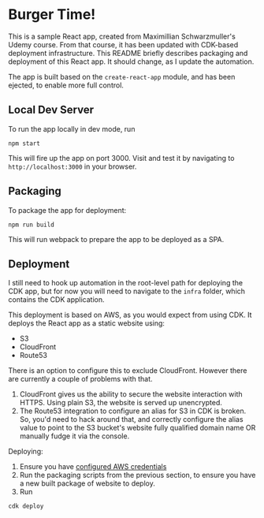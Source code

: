 # Burger Time!

This is a sample React app, created from Maximillian Schwarzmuller's Udemy course. From that course, it has been updated with CDK-based deployment infrastructure. This README briefly describes packaging and deployment of this React app. It should change, as I update the automation.

The app is built based on the `create-react-app` module, and has been ejected, to enable more full control.

## Local Dev Server

To run the app locally in dev mode, run

`npm start`

This will fire up the app on port 3000. Visit and test it by navigating to `http://localhost:3000` in your browser.

## Packaging

 To package the app for deployment:

 ```
 npm run build
 ```

 This will run webpack to prepare the app to be deployed as a SPA.

 ## Deployment

 I still need to hook up automation in the root-level path for deploying the CDK app, but for now you will need to navigate to the `infra` folder, which contains the CDK application.

 This deployment is based on AWS, as you would expect from using CDK. It deploys the React app as a static website using:

 * S3
 * CloudFront
 * Route53

 There is an option to configure this to exclude CloudFront. However there are currently a couple of problems with that.

 1. CloudFront gives us the ability to secure the website interaction with HTTPS. Using plain S3, the website is served up unencrypted.
 2. The Route53 integration to configure an alias for S3 in CDK is broken. So, you'd need to hack around that, and correctly configure the alias value to point to the S3 bucket's website fully qualified domain name OR manually fudge it via the console.

 Deploying:

 1. Ensure you have [configured AWS credentials](https://link-to-page-on-credentials-setup.amazon.com)
 2. Run the packaging scripts from the previous section, to ensure you have a new built package of website to deploy.
 3. Run

 ```
 cdk deploy
 ```
